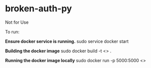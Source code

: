 # broken-auth-py
Not for Use

To run:

**Ensure docker service is running.**
sudo service docker start

**Building the docker image**
sudo docker build -t <<name>> . 

**Running the docker image locally**
sudo docker run -p 5000:5000 <<name>>

